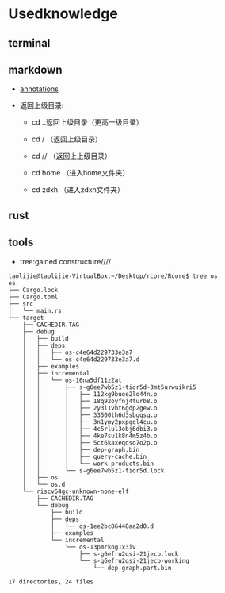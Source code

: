 # Usedknowledge

## terminal

## markdown

* [annotations](https://blog.csdn.net/wcy23580/article/details/84885989)


* 返回上级目录:

    * cd ..返回上级目录（更高一级目录）

    * cd  / （返回上级目录）

    * cd  // （返回上上级目录）

    * cd home （进入home文件夹）

    * cd zdxh （进入zdxh文件夹）


## rust

## tools
* tree:gained constructure////

```
taolijie@taolijie-VirtualBox:~/Desktop/rcore/Rcore$ tree os
os
├── Cargo.lock
├── Cargo.toml
├── src
│   └── main.rs
└── target
    ├── CACHEDIR.TAG
    ├── debug
    │   ├── build
    │   ├── deps
    │   │   ├── os-c4e64d229733e3a7
    │   │   └── os-c4e64d229733e3a7.d
    │   ├── examples
    │   ├── incremental
    │   │   └── os-16na5df11z2at
    │   │       ├── s-g6ee7wb5z1-tior5d-3mt5urwuikri5
    │   │       │   ├── 112kg9buoe2lo44n.o
    │   │       │   ├── 18q92oyfnj4furb8.o
    │   │       │   ├── 2y3i1vht6gdp2gew.o
    │   │       │   ├── 33500th6d3sbqqsq.o
    │   │       │   ├── 3n1ymy2pxpgql4cu.o
    │   │       │   ├── 4c5rlul3obj6dbi3.o
    │   │       │   ├── 4ke7su1k8n4m5z4b.o
    │   │       │   ├── 5ct6kaxeqdsq7o2p.o
    │   │       │   ├── dep-graph.bin
    │   │       │   ├── query-cache.bin
    │   │       │   └── work-products.bin
    │   │       └── s-g6ee7wb5z1-tior5d.lock
    │   ├── os
    │   └── os.d
    └── riscv64gc-unknown-none-elf
        ├── CACHEDIR.TAG
        └── debug
            ├── build
            ├── deps
            │   └── os-1ee2bc86448aa2d0.d
            ├── examples
            └── incremental
                └── os-13pmrkog1x3iv
                    ├── s-g6efru2qsi-21jecb.lock
                    └── s-g6efru2qsi-21jecb-working
                        └── dep-graph.part.bin

17 directories, 24 files
```
